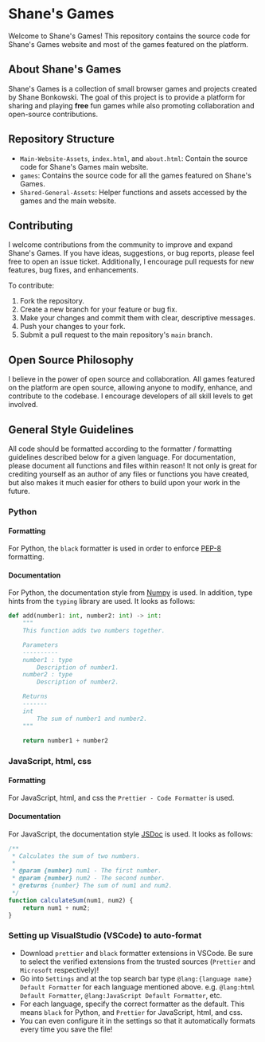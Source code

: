 # Shane's Games

Welcome to Shane's Games! This repository contains the source code for Shane's Games website and most of the games featured on the platform.

## About Shane's Games

Shane's Games is a collection of small browser games and projects created by Shane Bonkowski. The goal of this project is to provide a platform for sharing and playing __free__ fun games while also promoting collaboration and open-source contributions.

## Repository Structure

- `Main-Website-Assets`, `index.html`, and `about.html`: Contain the source code for Shane's Games main website.
- `games`: Contains the source code for all the games featured on Shane's Games.
- `Shared-General-Assets`: Helper functions and assets accessed by the games and the main website.

## Contributing

I welcome contributions from the community to improve and expand Shane's Games. If you have ideas, suggestions, or bug reports, please feel free to open an issue ticket. Additionally, I encourage pull requests for new features, bug fixes, and enhancements.

To contribute:
1. Fork the repository.
2. Create a new branch for your feature or bug fix.
3. Make your changes and commit them with clear, descriptive messages.
4. Push your changes to your fork.
5. Submit a pull request to the main repository's `main` branch.

## Open Source Philosophy

I believe in the power of open source and collaboration. All games featured on the platform are open source, allowing anyone to modify, enhance, and contribute to the codebase. I encourage developers of all skill levels to get involved.

## General Style Guidelines
All code should be formatted according to the formatter / formatting guidelines described below for a given language. For documentation, please document all functions and files within reason! It not only is great for crediting yourself as an author of any files or functions you have created, but also makes it much easier for others to build upon your work in the future.

### Python
#### Formatting
For Python, the `black` formatter is used in order to enforce [PEP-8](https://peps.python.org/pep-0008/) formatting. 

#### Documentation
For Python, the documentation style from [Numpy](https://numpydoc.readthedocs.io/en/latest/format.html) is used. In addition, type hints from the `typing` library are used. It looks as follows:
```python
def add(number1: int, number2: int) -> int:
    """
    This function adds two numbers together.

    Parameters
    ----------
    number1 : type
        Description of number1.
    number2 : type
        Description of number2.

    Returns
    -------
    int
        The sum of number1 and number2.
    """
    
    return number1 + number2

```

### JavaScript, html, css
#### Formatting
For JavaScript, html, and css the `Prettier - Code Formatter` is used.

#### Documentation
For JavaScript, the documentation style [JSDoc](https://github.com/shri/JSDoc-Style-Guide) is used. It looks as follows:
```javascript
/**
 * Calculates the sum of two numbers.
 * 
 * @param {number} num1 - The first number.
 * @param {number} num2 - The second number.
 * @returns {number} The sum of num1 and num2.
 */
function calculateSum(num1, num2) {
    return num1 + num2;
}

```

### Setting up VisualStudio (VSCode) to auto-format
- Download `prettier` and `black` formatter extensions in VSCode. Be sure to select the verified extensions from the trusted sources (`Prettier` and `Microsoft` respectively)!
- Go into `Settings` and at the top search bar type `@lang:{language name} Default Formatter` for each language mentioned above. e.g. `@lang:html Default Formatter`, `@lang:JavaScript Default Formatter`, etc.
- For each language, specify the correct formatter as the default. This means `black` for Python, and `Prettier` for JavaScript, html, and css.
- You can even configure it in the settings so that it automatically formats every time you save the file!

